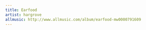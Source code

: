 ```yaml
---
title: Earfood
artist: hargrove
allmusic: http://www.allmusic.com/album/earfood-mw0000791609
---
```

